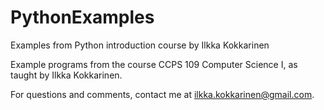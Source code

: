 # PythonExamples
Examples from Python introduction course by Ilkka Kokkarinen 

Example programs from the course CCPS 109 Computer Science I, as taught by Ilkka Kokkarinen.

For questions and comments, contact me at ilkka.kokkarinen@gmail.com.
